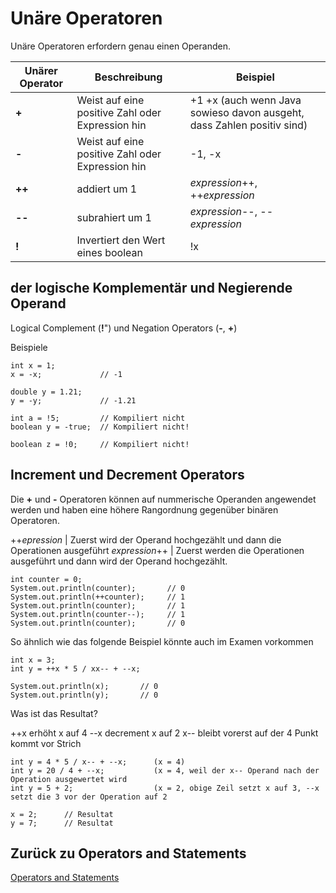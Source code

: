 # Unäre Operatoren
Unäre Operatoren erfordern genau einen Operanden.

Unärer Operator | Beschreibung | Beispiel
--------------- | ------------ | --------
**+** | Weist auf eine positive Zahl oder Expression hin | +1 +x (auch wenn Java sowieso davon ausgeht, dass Zahlen positiv sind)
**-** | Weist auf eine positive Zahl oder Expression hin | -1, -x
**++** | addiert um 1 | _expression_++, ++_expression_
**--** | subrahiert um 1 | _expression_--, --_expression_
**!** | Invertiert den Wert eines boolean | !x

## der logische Komplementär und Negierende Operand
Logical Complement (**!**") und Negation Operators (**-**, **+**)

Beispiele

    int x = 1;
    x = -x;             // -1
    
    double y = 1.21;
    y = -y;             // -1.21
    
    int a = !5;         // Kompiliert nicht
    boolean y = -true;  // Kompiliert nicht!
    
    boolean z = !0;     // Kompiliert nicht!

## Increment und Decrement Operators
Die **+** und **-** Operatoren können auf nummerische Operanden angewendet werden und haben
eine höhere Rangordnung gegenüber binären Operatoren.

++_epression_ | Zuerst wird der Operand hochgezählt und dann die Operationen ausgeführt
_expression_++ | Zuerst werden die Operationen ausgeführt und dann wird der Operand hochgezählt.

    int counter = 0;
    System.out.println(counter);       // 0
    System.out.println(++counter);     // 1
    System.out.println(counter);       // 1 
    System.out.println(counter--);     // 1
    System.out.println(counter);       // 0

So ähnlich wie das folgende Beispiel könnte auch im Examen vorkommen

    int x = 3;
    int y = ++x * 5 / xx-- + --x;
    
    System.out.println(x);       // 0
    System.out.println(y);       // 0
    
Was ist das Resultat?

++x erhöht x auf 4
--x decrement x auf 2
x-- bleibt vorerst auf der 4
Punkt kommt vor Strich

    int y = 4 * 5 / x-- + --x;      (x = 4)
    int y = 20 / 4 + --x;           (x = 4, weil der x-- Operand nach der Operation ausgewertet wird
    int y = 5 + 2;                  (x = 2, obige Zeil setzt x auf 3, --x setzt die 3 vor der Operation auf 2 
    
    x = 2;      // Resultat
    y = 7;      // Resultat
    

## Zurück zu Operators and Statements
[Operators and Statements](OperatorsAndStatements.md) 